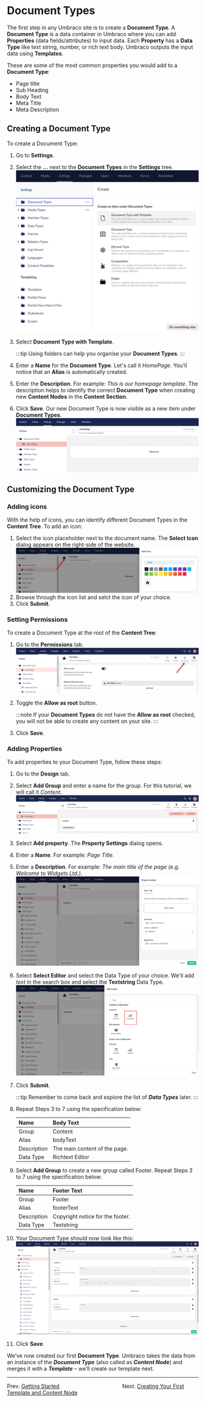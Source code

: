 # Document Types

The first step in any Umbraco site is to create a **Document Type**. A **Document Type** is a data container in Umbraco where you can add **Properties** (data fields/attributes) to input data. Each **Property** has a **Data Type** like text string, number, or rich text body. Umbraco outputs the input data using **Templates**.

These are some of the most common properties you would add to a **Document Type**:

* Page title
* Sub Heading
* Body Text
* Meta Title
* Meta Description

## Creating a Document Type

To create a Document Type:

1. Go to **Settings**.
2. Select the **...** next to the **Document Types** in the **Settings** tree.
    ![Creating a Document Type](images/figure-7-creating-a-document-type-v8.png)
3. Select **Document Type with Template**.

    :::tip
    Using folders can help you organise your **Document Types**.
    :::
4. Enter a **Name** for the **Document Type**. Let's call it _HomePage_. You'll notice that an **Alias** is automatically created.
5. Enter the **Description**. For example: _This is our homepage template_. The description helps to identify the correct **Document Type** when creating new **Content Nodes** in the **Content Section**.
6. Click **Save**. Our new Document Type is now visible as a new item under **Document Types**.
    ![Name your Document Type](images/figure-8-name-your-document-type-v8.png)

## Customizing the Document Type

### Adding icons

With the help of icons, you can identify different Document Types in the **Content Tree**. To add an icon:

1. Select the icon placeholder next to the document name. The **Select Icon** dialog appears on the right-side of the website.
   ![Adding an Icon to Document Type](images/figure-9-adding-an-icon-to-document-type-v8.png)
2. Browse through the icon list and selct the icon of your choice.
3. Click **Submit**.  

### Setting Permissions

To create a Document Type at the root of the **Content Tree**:

1. Go to the **Permissions** tab.
    ![Allow Homepage Document Type As Root](images/figure-9a-allow-document-type-as-root-v8.png)
2. Toggle the **Allow as root** button.  

    :::note
    If your **Document Types** do not have the **Allow as root** checked, you will not be able to create any content on your site.
    :::
3. Click **Save**.

### Adding Properties

To add properties to your Document Type, follow these steps:

1. Go to the **Design** tab.
2. Select **Add Group** and enter a name for the group. For this tutorial, we will call it _Content_.
    ![Document Types - Adding Our First Content Group](images/figure-10-document-types-adding-groups-v8.png)
3. Select **Add property**. The **Property Settings** dialog opens.
4. Enter a **Name**. For example: _Page Title_.
5. Enter a **Description**. For example: _The main title of the page (e.g. Welcome to Widgets Ltd.)_.
    ![Creating our PageTitle Property](images/figure-11-creating-our-pagetitle-property-v8.png)
6. Select **Select Editor** and select the Data Type of your choice. We'll add _text_ in the search box and select the **Textstring** Data Type.
    ![Selecting Textstring Data Type](images/figure-11a-selecting-textstring-data-type-v8.png)
7. Click **Submit**.

    :::tip
    Remember to come back and explore the list of **_Data Types_** later.
    :::
8. Repeat Steps 3 to 7 using the specification below:

    | Name        | Body Text                     |
    |-------------|-------------------------------|
    | Group       | Content                       |
    | Alias       | bodyText                      |
    | Description | The main content of the page. |
    | Data Type   | Richtext Editor               |

9. Select **Add Group** to create a new group called Footer. Repeat Steps 3 to 7 using the specification below:

    | Name        | Footer Text                      |
    |-------------|----------------------------------|
    | Group       | Footer                           |
    | Alias       | footerText                       |
    | Description | Copyright notice for the footer. |
    | Data Type   | Textstring                       |

10. Your Document Type should now look like this:
![Homepage Document Type with Properties](images/figure-12-homepage-document-type-with-properties-v8.png)
11. Click **Save**.

We’ve now created our first **Document Type**. Umbraco takes the data from an instance of the **_Document Type_** (also called as **_Content Node_**) and merges it with a **_Template_** – we’ll create our template next.

---

Prev: [Getting Started](../Getting-Started) &emsp; &emsp; &emsp; &emsp; &emsp; &emsp; &emsp; &emsp; &emsp; Next: [Creating Your First Template and Content Node](../Creating-Your-First-Template-and-Content-Node)
